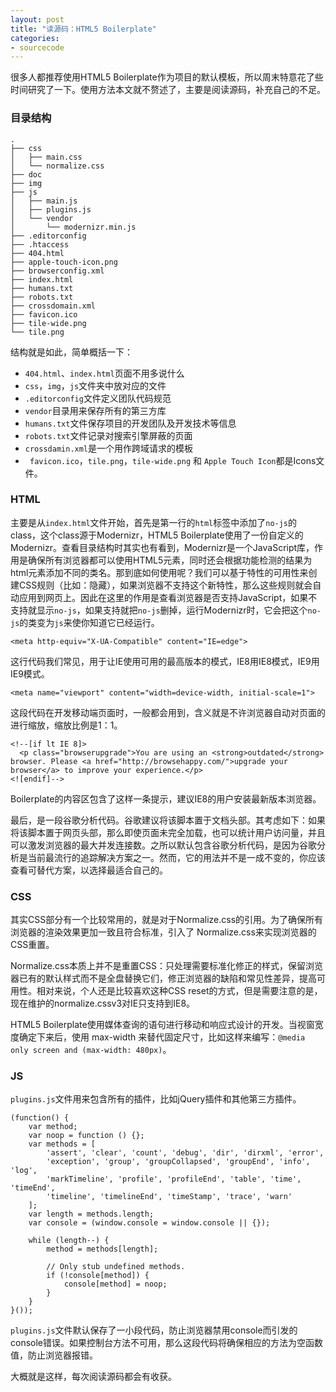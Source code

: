 ```yaml
---
layout: post
title: "读源码：HTML5 Boilerplate"
categories:
- sourcecode
---
```

很多人都推荐使用HTML5 Boilerplate作为项目的默认模板，所以周末特意花了些时间研究了一下。使用方法本文就不赘述了，主要是阅读源码，补充自己的不足。

### 目录结构

```
.
├── css
│   ├── main.css
│   └── normalize.css
├── doc
├── img
├── js
│   ├── main.js
│   ├── plugins.js
│   └── vendor
│       └── modernizr.min.js
├── .editorconfig
├── .htaccess
├── 404.html
├── apple-touch-icon.png
├── browserconfig.xml
├── index.html
├── humans.txt
├── robots.txt
├── crossdomain.xml
├── favicon.ico
├── tile-wide.png
└── tile.png
```

结构就是如此，简单概括一下：

+ `404.html`、`index.html`页面不用多说什么
+ `css`，`img`，`js`文件夹中放对应的文件
+ `.editorconfig`文件定义团队代码规范
+ `vendor`目录用来保存所有的第三方库
+ `humans.txt`文件保存项目的开发团队及开发技术等信息
+ `robots.txt`文件记录对搜索引擎屏蔽的页面
+ `crossdamin.xml`是一个用作跨域请求的模板
+ ` favicon.ico`，`tile.png`，`tile-wide.png` 和 `Apple Touch Icon`都是Icons文件。

### HTML

主要是从`index.html`文件开始，首先是第一行的`html`标签中添加了`no-js`的class，这个class源于Modernizr，HTML5 Boilerplate使用了一份自定义的Modernizr。查看目录结构时其实也有看到，Modernizr是一个JavaScript库，作用是确保所有浏览器都可以使用HTML5元素，同时还会根据功能检测的结果为html元素添加不同的类名。那到底如何使用呢？我们可以基于特性的可用性来创建CSS规则（比如：隐藏），如果浏览器不支持这个新特性，那么这些规则就会自动应用到网页上。因此在这里的作用是查看浏览器是否支持JavaScript，如果不支持就显示`no-js`，如果支持就把`no-js`删掉，运行Modernizr时，它会把这个`no-js`的类变为`js`来使你知道它已经运行。

```
<meta http-equiv="X-UA-Compatible" content="IE=edge">
```

这行代码我们常见，用于让IE使用可用的最高版本的模式，IE8用IE8模式，IE9用IE9模式。

```
<meta name="viewport" content="width=device-width, initial-scale=1">
```

这段代码在开发移动端页面时，一般都会用到，含义就是不许浏览器自动对页面的进行缩放，缩放比例是1：1。

```
<!--[if lt IE 8]>
  <p class="browserupgrade">You are using an <strong>outdated</strong> browser. Please <a href="http://browsehappy.com/">upgrade your browser</a> to improve your experience.</p>
<![endif]-->
```

Boilerplate的内容区包含了这样一条提示，建议IE8的用户安装最新版本浏览器。

最后，是一段谷歌分析代码。谷歌建议将该脚本置于文档头部。其考虑如下：如果将该脚本置于网页头部，那么即使页面未完全加载，也可以统计用户访问量，并且可以激发浏览器的最大并发连接数。之所以默认包含谷歌分析代码，是因为谷歌分析是当前最流行的追踪解决方案之一。然而，它的用法并不是一成不变的，你应该查看可替代方案，以选择最适合自己的。


### CSS

其实CSS部分有一个比较常用的，就是对于Normalize.css的引用。为了确保所有浏览器的渲染效果更加一致且符合标准，引入了 Normalize.css来实现浏览器的CSS重置。

Normalize.css本质上并不是重置CSS：只处理需要标准化修正的样式，保留浏览器已有的默认样式而不是全盘替换它们，修正浏览器的缺陷和常见性差异，提高可用性。相对来说，个人还是比较喜欢这种CSS reset的方式，但是需要注意的是，现在维护的normalize.cssv3对IE只支持到IE8。

HTML5 Boilerplate使用媒体查询的语句进行移动和响应式设计的开发。当视窗宽度确定下来后，使用 max-width 来替代固定尺寸，比如这样来编写：`@media only screen and (max-width: 480px)`。

### JS

`plugins.js`文件用来包含所有的插件，比如jQuery插件和其他第三方插件。

```
(function() {
    var method;
    var noop = function () {};
    var methods = [
        'assert', 'clear', 'count', 'debug', 'dir', 'dirxml', 'error',
        'exception', 'group', 'groupCollapsed', 'groupEnd', 'info', 'log',
        'markTimeline', 'profile', 'profileEnd', 'table', 'time', 'timeEnd',
        'timeline', 'timelineEnd', 'timeStamp', 'trace', 'warn'
    ];
    var length = methods.length;
    var console = (window.console = window.console || {});

    while (length--) {
        method = methods[length];

        // Only stub undefined methods.
        if (!console[method]) {
            console[method] = noop;
        }
    }
}());
```

`plugins.js`文件默认保存了一小段代码，防止浏览器禁用console而引发的console错误。如果控制台方法不可用，那么这段代码将确保相应的方法为空函数值，防止浏览器报错。

大概就是这样，每次阅读源码都会有收获。